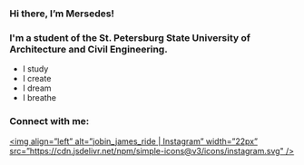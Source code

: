 ### Hi there, I’m Mersedes!

### I'm a student of the St. Petersburg State University of Architecture and Civil Engineering. 
-  I study
-  I create
-  I dream
-  I breathe



### Connect with me:

[<img align=”left” alt=”jobin_james_ride | Instagram” width=”22px” src=”https://cdn.jsdelivr.net/npm/simple-icons@v3/icons/instagram.svg" />](https://instagram.com/mersedesll)
